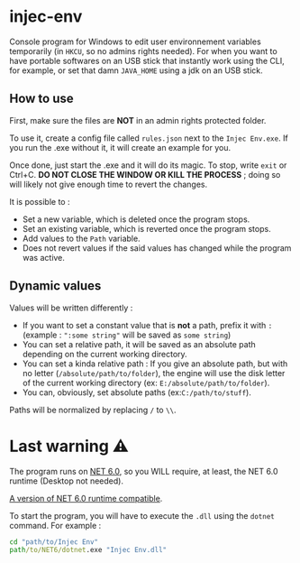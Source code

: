 # injec-env

Console program for Windows to edit user environnement variables temporarily (in `HKCU`, so no admins rights needed). For when you want to have portable softwares on an USB stick that instantly work using the CLI, for example, or set that damn `JAVA_HOME` using a jdk on an USB stick.


## How to use

First, make sure the files are **NOT** in an admin rights protected folder.

To use it, create a config file called `rules.json` next to the `Injec Env.exe`. If you run the .exe without it, it will create an example for you.

Once done, just start the .exe and it will do its magic. To stop, write `exit` or Ctrl+C. **DO NOT CLOSE THE WINDOW OR KILL THE PROCESS** ; doing so will likely not give enough time to revert the changes.

It is possible to :
- Set a new variable, which is deleted once the program stops.
- Set an existing variable, which is reverted once the program stops.
- Add values to the `Path` variable.
- Does not revert values if the said values has changed while the program was active.

## Dynamic values

Values will be written differently :

- If you want to set a constant value that is **not** a path, prefix it with `:` (example : `":some string"` will be saved as `some string`)
- You can set a relative path, it will be saved as an absolute path depending on the current working directory.
- You can set a kinda relative path : If you give an absolute path, but with no letter (`/absolute/path/to/folder`), the engine will use the disk letter of the current working directory (ex: `E:/absolute/path/to/folder`).
- You can, obviously, set absolute paths (ex:`C:/path/to/stuff`).

Paths will be normalized by replacing `/` to `\\`.

# Last warning ⚠

The program runs on [NET 6.0](https://dotnet.microsoft.com/en-us/download/dotnet/6.0), so you WILL require, at least, the NET 6.0 runtime (Desktop not needed).

[A version of NET 6.0 runtime compatible](https://dotnet.microsoft.com/en-us/download/dotnet/thank-you/runtime-6.0.2-windows-x64-binaries).

To start the program, you will have to execute the `.dll` using the `dotnet` command. For example :
```cmd
cd "path/to/Injec Env"
path/to/NET6/dotnet.exe "Injec Env.dll"
```
